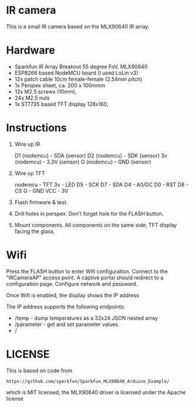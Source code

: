 IR camera
=========

This is a small IR camera based on the MLX90640 IR array.


Hardware
========

* Sparkfun IR Array Breakout 55 degree FoV, MLX90640 
* ESP8266 based NodeMCU board (I used LoLin v3)
* 12x patch cable 10cm female-female (2.54mm pitch)
* 1x Perspex sheet, ca. 200 x 100mmm
* 12x M2.5 screws (10mm),
* 24x M2.5 nuts
* 1x ST7735 based TFT display 128x160,

Instructions
============

1. Wire up IR

   D1 (nodemcu) - SDA (sensor) 
   D2 (nodemcu) - SDK (sensor) 
   3v (nodemcu) - 3.3V (sensor)
   G  (nodemcu) - GND (sensor)

2. Wire up TFT

    nodemcu  - TFT
    3v - LED
    D5 - SCK
    D7 - SDA
    D4 - A0/DC
    D0 - RST
    D8 - CS
    G  - GND
    VCC - 3V

3. Flash firmware & test.
4. Drill holes in perspex. Don't forget hole for the FLASH button.
5. Mount components. All components on the same side; TFT display facing the glass.



Wifi
====

Press the FLASH button to enter Wifi configuration. Connect to the
"IRCameraAP" access point. A captive portal should redirect to a
configuration page. Configure network and password. 

Once Wifi is enabled, the display shows the IP address

The IP address supports the following endpoints:

   * /temp - dump temperatures as a 32x24 JSON nested array
   * /parameter - get and set parameter values.
   * / 


LICENSE
=======

This is based on code from 

    https://github.com/sparkfun/SparkFun_MLX90640_Arduino_Example/

which is MIT licensed; the MLX90640 driver is licensed under the
Apache license
